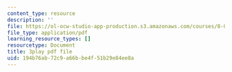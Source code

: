 ```yaml
---
content_type: resource
description: ''
file: https://ol-ocw-studio-app-production.s3.amazonaws.com/courses/8-01sc-classical-mechanics-fall-2016/194b76ab72c9a66bbe4f51b29e84ee8a_esHLwySu4XU.pdf
file_type: application/pdf
learning_resource_types: []
resourcetype: Document
title: 3play pdf file
uid: 194b76ab-72c9-a66b-be4f-51b29e84ee8a
---
```

